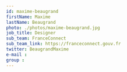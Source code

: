 ```yaml
---
id: maxime-beaugrand
firstName: Maxime
lastName: Beaugrand
photo: ./photos/maxime-beaugrand.jpg
job_title: Designer
sub_team: FranceConnect
sub_team_link: https://franceconnect.gouv.fr
twitter: BeaugrandMaxime
e-mail :
group : 
---
```


